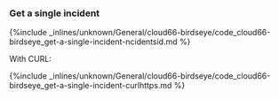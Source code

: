

### Get a single incident


{%include _inlines/unknown/General/cloud66-birdseye/code_cloud66-birdseye_get-a-single-incident-ncidentsid.md %}




With CURL:



{%include _inlines/unknown/General/cloud66-birdseye/code_cloud66-birdseye_get-a-single-incident-curlhttps.md %}




